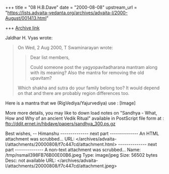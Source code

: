 +++
title = "08 H.B.Dave"
date = "2000-08-08"
upstream_url = "https://lists.advaita-vedanta.org/archives/advaita-l/2000-August/001413.html"

+++
[Archive link](https://lists.advaita-vedanta.org/archives/advaita-l/2000-August/001413.html)

Jaldhar H. Vyas wrote:

> On Wed, 2 Aug 2000, T Swaminarayan wrote:
>
> > Dear list members,
> >
> > Could someone post the yagyopavitadharana mantram
> > along with its meaning? Also the mantra for removing
> > the old upavitam?
> >
>
> Which shakha and sutra do your family belong too?  It would depend on that
> and there are probably region differences too.

Here is a mantra that we (RigVediya/Yajurvediya) use :
[Image]

More more details, you may like to down load notes on "Sandhya - What, How
and Why of an ancient Vedik Ritual" available in
PostScript file form at :
ftp://ddit.ernet.in/hbdave/papers/sandhya_300.ps.gz

Best wishes,
-- Himanshu
-------------- next part --------------
An HTML attachment was scrubbed...
URL: </archives/advaita-l/attachments/20000808/f7c447cd/attachment.html>
-------------- next part --------------
A non-text attachment was scrubbed...
Name: /tmp/nsmail398FB76B00E00B6.jpeg
Type: image/jpeg
Size: 56502 bytes
Desc: not available
URL: </archives/advaita-l/attachments/20000808/f7c447cd/attachment.jpeg>
